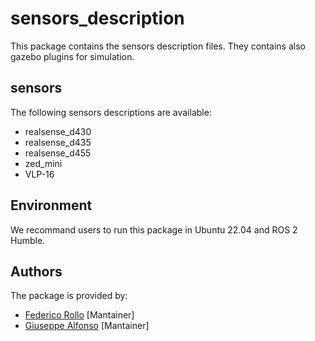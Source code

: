 # sensors_description

This package contains the sensors description files. They contains also gazebo plugins for simulation.

## sensors

The following sensors descriptions are available:

- realsense_d430
- realsense_d435
- realsense_d455
- zed_mini
- VLP-16

## Environment

We recommand users to run this package in Ubuntu 22.04 and ROS 2 Humble.

## Authors

The package is provided by:

- [Federico Rollo](https://github.com/FedericoRollo) [Mantainer]
- [Giuseppe Alfonso](https://github.com/GiuseppeAlfonso) [Mantainer]
